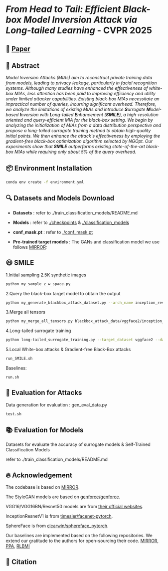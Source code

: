 # _From Head to Tail: Efficient Black-box Model Inversion Attack via Long-tailed Learning_ - CVPR 2025

## 📄 [Paper](https://arxiv.org/abs/2503.16266)

## 📝 Abstract
_Model Inversion Attacks (MIAs) aim to reconstruct private training data from models, leading to privacy leakage, particularly in facial recognition systems. Although many studies have enhanced the effectiveness of white-box MIAs, less attention has been paid to improving efficiency and utility under limited attacker capabilities. Existing black-box MIAs necessitate an impractical number of queries, incurring significant overhead. Therefore, we analyze the limitations of existing MIAs and introduce **S**urrogate **M**odel-based **I**nversion with **L**ong-tailed **E**nhancement (**SMILE**), a high-resolution oriented and query-efficient MIA for the black-box setting. We begin by analyzing the initialization of MIAs from a data distribution perspective and propose a long-tailed surrogate training method to obtain high-quality initial points. We then enhance the attack's effectiveness by employing the gradient-free black-box optimization algorithm selected by NGOpt. Our experiments show that **SMILE** outperforms existing state-of-the-art black-box MIAs while requiring only about 5% of the query overhead._

## 📦 Environment Installation
```bash
conda env create -f environment.yml
```

## 🔍 Datasets and Models Download

- **Datasets** : refer to ./train_classification_models/README.md
- **Models** : refer to [./checkpoints](https://drive.google.com/drive/folders/1Ka5s0e8UdXKNUOFdIDBxfJAQ2TfiJG_r?usp=drive_link) & [./classification_models](https://drive.google.com/drive/folders/14I9n1pPuHWJiBbdhDTsaoFajSyoXMmvA?usp=drive_link)
- **conf_mask.pt** : refer to [./conf_mask.pt](https://drive.google.com/file/d/19QQE0DZffsdBFQv0lOad4U9T3a9O8XHF/view?usp=drive_link)

- **Pre-trained target models** : The GANs and classification model we use follows [MIRROR](https://github.com/njuaplusplus/mirror):

## 😃 SMILE

1.Initial sampling 2.5K synthetic images
```bash
python my_sample_z_w_space.py
```

2.Query the black-box target model to obtain the output
```bash
python my_generate_blackbox_attack_dataset.py --arch_name inception_resnetv1_vggface2 vggface2 celeba_partial256
```

3.Merge all tensors
```bash
python my_merge_all_tensors.py blackbox_attack_data/vggface2/inception_resnetv1_vggface2/celeba_partial256/
```

4.Long-tailed surrogate training
```bash
python long-tailed_surrogate_training.py --target_dataset vggface2 --dataset celeba_partial256 --arch_name_target inception_resnetv1_vggface2 --arch_name_finetune inception_resnetv1_casia --finetune_mode 'vggface2->CASIA' --epoch 200 --batch_size 128 --query_num 2500
```

5.Local White-box attacks & Gradient-free Black-Box attacks
```bash
run_SMILE.sh
```

Baselines:
```bash
run.sh
```

## 🔨 Evaluation for Attacks
Data generation for evaluation : gen_eval_data.py
```bash
test.sh
```

## 📚 Evaluation for Models
Datasets for evaluate the accuracy of surrogate models & Self-Trained Classification Models

refer to ./train_classification_models/README.md


## 🔥 Acknowledgement

The codebase is based on [MIRROR](https://github.com/njuaplusplus/mirror).

The StyleGAN models are based on [genforce/genforce](https://github.com/genforce/genforce).

VGG16/VGG16BN/Resnet50 models are from [their official websites](https://www.robots.ox.ac.uk/~albanie/pytorch-models.html).

InceptionResnetV1 is from [timesler/facenet-pytorch](https://github.com/timesler/facenet-pytorch).

SphereFace is from [clcarwin/sphereface_pytorch](https://github.com/clcarwin/sphereface_pytorch).

Our baselines are implemented based on the following repositories. We extend our gratitude to the authors for open-sourcing their code.
 [MIRROR](https://github.com/njuaplusplus/mirror), [PPA](https://github.com/LukasStruppek/Plug-and-Play-Attacks), [RLBMI](https://github.com/HanGyojin/RLB-MI)

## 📜 Citation
